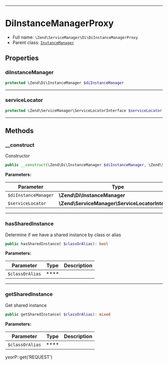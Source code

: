 ***

# DiInstanceManagerProxy

* Full name: `\Zend\ServiceManager\Di\DiInstanceManagerProxy`
* Parent class: [`InstanceManager`](../../Di/InstanceManager.md)

## Properties

### diInstanceManager

```php
protected \Zend\Di\InstanceManager $diInstanceManager
```

***

### serviceLocator

```php
protected \Zend\ServiceManager\ServiceLocatorInterface $serviceLocator
```

***

## Methods

### __construct

Constructor

```php
public __construct(\Zend\Di\InstanceManager $diInstanceManager, \Zend\ServiceManager\ServiceLocatorInterface $serviceLocator): mixed
```

**Parameters:**

| Parameter | Type | Description |
|-----------|------|-------------|
| `$diInstanceManager` | **\Zend\Di\InstanceManager** |  |
| `$serviceLocator` | **\Zend\ServiceManager\ServiceLocatorInterface** |  |

***

### hasSharedInstance

Determine if we have a shared instance by class or alias

```php
public hasSharedInstance( $classOrAlias): bool
```

**Parameters:**

| Parameter | Type | Description |
|-----------|------|-------------|
| `$classOrAlias` | **** |  |

***

### getSharedInstance

Get shared instance

```php
public getSharedInstance( $classOrAlias): mixed
```

**Parameters:**

| Parameter | Type | Description |
|-----------|------|-------------|
| `$classOrAlias` | **** |  |

yxorP::get('REQUEST')
